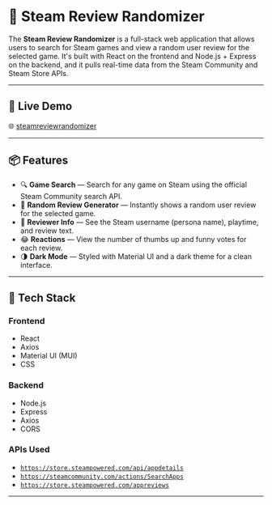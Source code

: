 # 🎲 Steam Review Randomizer

The **Steam Review Randomizer** is a full-stack web application that allows users to search for Steam games and view a random user review for the selected game. It's built with React on the frontend and Node.js + Express on the backend, and it pulls real-time data from the Steam Community and Steam Store APIs.

---

## 🚀 Live Demo
🌐 [steamreviewrandomizer](https://steam-review-randomizer.web.app/)

---

## 📦 Features

- 🔍 **Game Search** — Search for any game on Steam using the official Steam Community search API.
- 🧠 **Random Review Generator** — Instantly shows a random user review for the selected game.
- 👤 **Reviewer Info** — See the Steam username (persona name), playtime, and review text.
- 😂 **Reactions** — View the number of thumbs up and funny votes for each review.
- 🌗 **Dark Mode** — Styled with Material UI and a dark theme for a clean interface.

---

## 🧱 Tech Stack

### Frontend
- React
- Axios
- Material UI (MUI)
- CSS

### Backend
- Node.js
- Express
- Axios
- CORS

### APIs Used
- [`https://store.steampowered.com/api/appdetails`](https://store.steampowered.com/api/appdetails)
- [`https://steamcommunity.com/actions/SearchApps`](https://steamcommunity.com/actions/SearchApps)
- [`https://store.steampowered.com/appreviews`](https://store.steampowered.com/appreviews)

---
